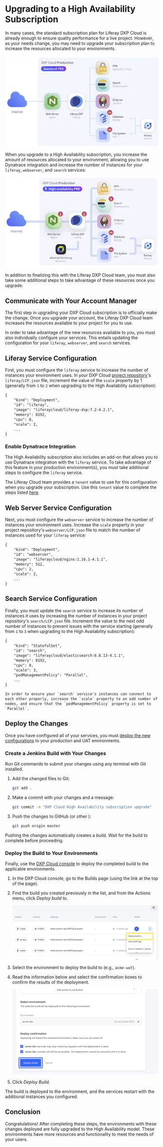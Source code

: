 # Upgrading to a High Availability Subscription

In many cases, the standard subscription plan for Liferay DXP Cloud is already enough to ensure quality performance for a live project. However, as your needs change, you may need to upgrade your subscription plan to increase the resources allocated to your environments.

![A production environment with a standard DXP Cloud subscription.](./upgrading-to-a-high-availability-subscription/images/01.png)

When you upgrade to a High Availability subscription, you increase the amount of resources allocated to your environment, allowing you to use Dynatrace integration and increase the number of instances for your `liferay`, `webserver`, and `search` services:

![A production environment with a High Availability subscription.](./upgrading-to-a-high-availability-subscription/images/02.png)

In addition to finalizing this with the Liferay DXP Cloud team, you must also take some additional steps to take advantage of these resources once you upgrade.

## Communicate with Your Account Manager

The first step in upgrading your DXP Cloud subscription is to officially make the change. Once you upgrade your account, the Liferay DXP Cloud team increases the resources available to your project for you to use.

In order to take advantage of the new resources available to you, you must also individually configure your services. This entails updating the configuration for your `liferay`, `webserver`, and `search` services.

## Liferay Service Configuration

First, you must configure the `liferay` service to increase the number of instances your environment uses. In your DXP Cloud [project repository](../getting-started/configuring-your-github-repository.md)'s `liferay/LCP.json` file, increment the value of the `scale` property by 1 (generally from `1` to `2` when upgrading to the High Availability subscription):

```
{
    "kind": "Deployment",
    "id": "liferay",
    "image": "liferaycloud/liferay-dxp:7.2-4.2.1",
    "memory": 8192,
    "cpu": 8,
    "scale": 2,
    ...
}
```

### Enable Dynatrace Integration

The High Availability subscription also includes an add-on that allows you to use Dynatrace integration with the `liferay` service. To take advantage of this feature in your production environment(s), you must take additional steps to configure the `liferay` service.

The Liferay Cloud team provides a `tenant` value to use for this configuration when you upgrade your subscription. Use this `tenant` value to complete the steps listed [here](../infrastructure-and-operations/security/managing-secure-environment-variables-with-secrets.md#integrating-dynatrace-with-production-environments).

## Web Server Service Configuration

Next, you must configure the `webserver` service to increase the number of instances your environment uses. Increase the `scale` property in your project repository's `webserver/LCP.json` file to match the number of instances used for your `liferay` service:

```
{
    "kind": "Deployment",
    "id": "webserver",
    "image": "liferaycloud/nginx:1.16.1-4.1.1",
    "memory": 512,
    "cpu": 2,
    "scale": 2,
    ...
}
```

## Search Service Configuration

Finally, you must update the `search` service to increase its number of instances it uses by increasing the number of instances in your project repository's `search/LCP.json` file. Increment the value to the next odd number of instances to prevent issues with the service starting (generally from `1` to `3` when upgrading to the High Availability subscription):

```
{
    "kind": "StatefulSet",
    "id": "search",
    "image": "liferaycloud/elasticsearch:6.8.13-4.1.1",
    "memory": 8192,
    "cpu": 8,
    "scale": 3,
    "podManagementPolicy": "Parallel",
    ...
}
```

```{warning}
In order to ensure your `search` service's instances can connect to each other properly, increase the `scale` property to an odd number of nodes, and ensure that the `podManagementPolicy` property is set to `Parallel`.
```

## Deploy the Changes

Once you have configured all of your services, you must [deploy the new configurations](../build-and-deploy/overview-of-the-dxp-cloud-deployment-workflow.md#deploy) to your production and UAT environments.

### Create a Jenkins Build with Your Changes

Run Git commands to submit your changes using any terminal with Git installed.

1. Add the changed files to Git:

    ```bash
    git add .
    ```

1. Make a commit with your changes and a message:

    ```bash
    git commit -m "DXP Cloud High Availability subscription upgrade"
    ```

1. Push the changes to GitHub (or other ):

    ```bash
    git push origin master
    ```

Pushing the changes automatically creates a build. Wait for the build to complete before proceeding.

### Deploy the Build to Your Environments

Finally, use the [DXP Cloud console](https://console.liferay.cloud/login) to deploy the completed build to the applicable environments.

1. In the DXP Cloud console, go to the Builds page (using the link at the top of the page).

1. Find the build you created previously in the list, and from the Actions menu, click *Deploy build to*.

    ![Use the build's Actions menu to deploy it.](./upgrading-to-a-high-availability-subscription/images/03.png)

1. Select the environment to deploy the build to (e.g., `acme-uat`).

1. Read the information below and select the confirmation boxes to confirm the results of the deployment.

    ![Check the checkboxes and deploy the build when ready.](./upgrading-to-a-high-availability-subscription/images/04.png)

1. Click *Deploy Build*.

The build is deployed to the environment, and the services restart with the additional instances you configured.

## Conclusion

Congratulations! After completing these steps, the environments with these changes deployed are fully upgraded to the High Availability model. These environments have more resources and functionality to meet the needs of your users.
